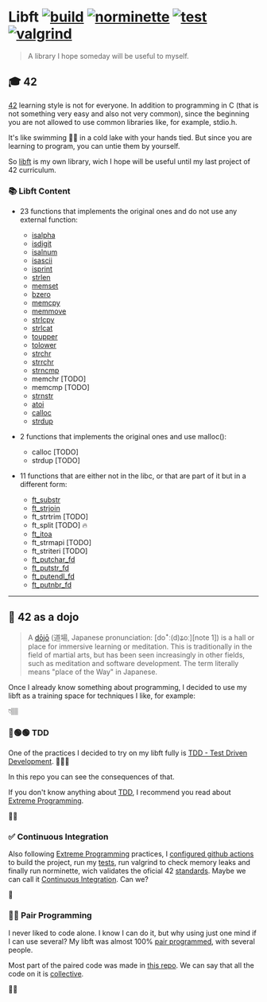 # Libft [![build](https://github.com/tiolula/tdd_libft/actions/workflows/build.yml/badge.svg)](https://github.com/tiolula/tdd_libft/actions/workflows/build.yml) [![norminette](https://github.com/tiolula/tdd_libft/actions/workflows/norminette.yml/badge.svg)](https://github.com/tiolula/tdd_libft/actions/workflows/norminette.yml)  [![test](https://github.com/tiolula/tdd_libft/actions/workflows/test.yml/badge.svg)](https://github.com/tiolula/tdd_libft/actions/workflows/test.yml)  [![valgrind](https://github.com/tiolula/tdd_libft/actions/workflows/memoryleak.yml/badge.svg)](https://github.com/tiolula/tdd_libft/actions/workflows/memoryleak.yml)


> A library I hope someday will be useful to myself.

## 🎓 42

[42](https://en.wikipedia.org/wiki/42_(school)) learning style is not for everyone. In addition to programming in C (that is not something very easy and also not very common), since the beginning you are not allowed to use common libraries like, for example, stdio.h.

It's like swimming 🏊🏾 in a cold lake with your hands tied. But since you are learning to program, you can untie them by yourself. 

So [libft](https://github.com/tiolula/tdd_libft/blob/master/src/libft.h) is my own library, wich I hope will be useful until my last project of 42 curriculum.

### 📚 Libft Content

* 23 functions that implements the original ones and do not use any external function: 

	* [isalpha](https://github.com/tiolula/tdd_libft/blob/master/src/ft_isalpha.c)
	* [isdigit](https://github.com/tiolula/tdd_libft/blob/master/src/ft_isdigit.c)
	* [isalnum](https://github.com/tiolula/tdd_libft/blob/master/src/ft_isalnum.c)
	* [isascii](https://github.com/tiolula/tdd_libft/blob/master/src/ft_isascii.c)
	* [isprint](https://github.com/tiolula/tdd_libft/blob/master/src/ft_isprint.c)
	* [strlen](https://github.com/tiolula/tdd_libft/blob/master/src/ft_strlen.c)
	* [memset](https://github.com/tiolula/tdd_libft/blob/master/src/ft_memset.c)
	* [bzero](https://github.com/tiolula/tdd_libft/blob/master/src/ft_bzero.c)
	* [memcpy](https://github.com/tiolula/tdd_libft/blob/master/src/ft_memcpy.c)
	* [memmove](https://github.com/tiolula/tdd_libft/blob/master/src/ft_memmove.c)
	* [strlcpy](https://github.com/tiolula/tdd_libft/blob/master/src/ft_strlcpy.c)
	* [strlcat](https://github.com/tiolula/tdd_libft/blob/master/src/ft_strlcat.c)
	* [toupper](https://github.com/tiolula/tdd_libft/blob/master/src/ft_toupper.c)
	* [tolower](https://github.com/tiolula/tdd_libft/blob/master/src/ft_tolower.c)
	* [strchr](https://github.com/tiolula/tdd_libft/blob/master/src/ft_strchr.c)
	* [strrchr](https://github.com/tiolula/tdd_libft/blob/master/src/ft_strrchr.c)
	* [strncmp](https://github.com/tiolula/tdd_libft/blob/master/src/ft_strncmp.c)
	* memchr [TODO]
	* memcmp [TODO]
	* [strnstr](https://github.com/tiolula/tdd_libft/blob/master/src/ft_strnstr.c)
	* [atoi](https://github.com/tiolula/tdd_libft/blob/master/src/ft_atoi.c)
	* [calloc](https://github.com/tiolula/tdd_libft/blob/master/src/ft_calloc.c)
	* [strdup](https://github.com/tiolula/tdd_libft/blob/master/src/ft_strdup.c)

* 2 functions that implements the original ones and use malloc():

	* calloc [TODO]
	* strdup [TODO]

* 11 functions that are either not in the libc, or that are part of it but in a different form:

	* [ft_substr](https://github.com/tiolula/tdd_libft/blob/master/src/ft_substr.c)
	* [ft_strjoin](https://github.com/tiolula/tdd_libft/blob/master/src/ft_strjoin.c)
	* ft_strtrim [TODO]
	* ft_split [TODO] 🔥
	* [ft_itoa](https://github.com/tiolula/tdd_libft/blob/master/src/ft_itoa.c)
	* ft_strmapi [TODO]
	* ft_striteri [TODO]
	* [ft_putchar_fd](https://github.com/tiolula/tdd_libft/blob/master/src/ft_putchar_fd.c)
	* [ft_putstr_fd](https://github.com/tiolula/tdd_libft/blob/master/src/ft_putstr_fd.c)
	* [ft_putendl_fd](https://github.com/tiolula/tdd_libft/blob/master/src/ft_putendl_fd.c)
	* [ft_putnbr_fd](https://github.com/tiolula/tdd_libft/blob/master/src/ft_putnbr_fd.c)

------------------------

## 🥋 42 as a dojo

> A [dōjō](https://en.wikipedia.org/wiki/Dojo) (道場, Japanese pronunciation: [doꜜː(d)ʑoː][note 1]) is a hall or place for immersive learning or meditation. This is traditionally in the field of martial arts, but has been seen increasingly in other fields, such as meditation and software development. The term literally means "place of the Way" in Japanese.

Once I already know something about programming, I decided to use my libft as a training space for techniques I like, for example:

👇🏽

### 🔴🟢🟢 TDD

One of the practices I decided to try on my libft fully is [TDD - Test Driven Development](http://www.extremeprogramming.org/rules/testfirst.html). 🤦🏽‍♂️

In this repo you can see the consequences of that.

If you don't know anything about [TDD](http://www.extremeprogramming.org/rules/testfirst.html), I recommend you read about [Extreme Programming](http://www.extremeprogramming.org/index.html).

👍🏽

### ✅ Continuous Integration

Also following [Extreme Programming](http://www.extremeprogramming.org/index.html) practices, I [configured github actions](http://www.extremeprogramming.org/rules/dedicated.html) to build the project, run my [tests](http://www.extremeprogramming.org/rules/unittests.html), run valgrind to check memory leaks and finally run norminette, wich validates the oficial 42 [standards](http://www.extremeprogramming.org/rules/standards.html). Maybe we can call it [Continuous Integration](http://www.extremeprogramming.org/rules/integrateoften.html). Can we?

🤔

### 👬🏽 Pair Programming

I never liked to code alone. I know I can do it, but why using just one mind if I can use several? My libft was almost 100% [pair programmed](http://www.extremeprogramming.org/rules/pair.html), with several people.

Most part of the paired code was made in [this repo](https://github.com/tiolula/dojozin_libft). We can say that all the code on it is [collective](http://www.extremeprogramming.org/rules/collective.html).

🙌🏽